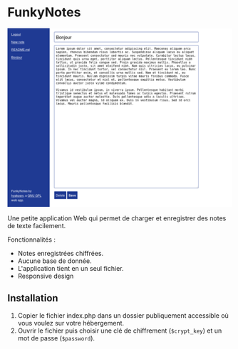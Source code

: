 # FunkyNotes

![](https://raw.githubusercontent.com/hyakosm/funkynotes/master/screenshot.png)

Une petite application Web qui permet de charger et enregistrer des notes
de texte facilement.

Fonctionnalités :

 * Notes enregistrées chiffrées.
 * Aucune base de donnée.
 * L'application tient en un seul fichier.
 * Responsive design

## Installation

 1. Copier le fichier index.php dans un dossier publiquement accessible où vous voulez sur votre hébergement.
 2. Ouvrir le fichier puis choisir une clé de chiffrement (`$crypt_key`) et un mot de passe (`$password`).


